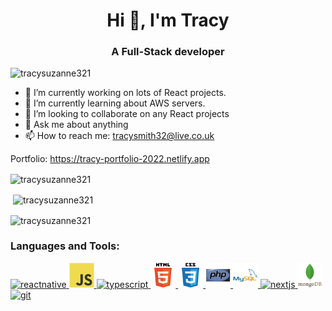 <h1 align="center">Hi 👋, I'm Tracy</h1>
<h3 align="center">A Full-Stack developer</h3>
<p align="left"> <img src="https://komarev.com/ghpvc/?username=tracysuzanne321&label=Profile%20views&color=0e75b6&style=flat" alt="tracysuzanne321" /> </p>

- 🔭 I’m currently working on lots of React projects.
- 🌱 I’m currently learning about AWS servers.
- 👯 I’m looking to collaborate on any React projects
- 💬 Ask me about anything
- 📫 How to reach me: tracysmith32@live.co.uk

Portfolio: https://tracy-portfolio-2022.netlify.app

<p><img align="center" src="https://github-readme-stats.vercel.app/api/top-langs?username=tracysuzanne321&show_icons=true&locale=en&layout=compact" alt="tracysuzanne321" /></p>

<p>&nbsp;<img align="center" src="https://github-readme-stats.vercel.app/api?username=tracysuzanne321&show_icons=true&locale=en" alt="tracysuzanne321" /></p>

<p><img align="center" src="https://github-readme-streak-stats.herokuapp.com/?user=tracysuzanne321&" alt="tracysuzanne321" /></p>


<h3 align="left">Languages and Tools:</h3>
<a href="https://reactnative.dev/" target="_blank" rel="noreferrer"> <img src="https://reactnative.dev/img/header_logo.svg" alt="reactnative" width="40" height="40"/> </a> <a href="https://developer.mozilla.org/en-US/docs/Web/JavaScript" target="_blank" rel="noreferrer"> <img src="https://raw.githubusercontent.com/devicons/devicon/master/icons/javascript/javascript-original.svg" alt="javascript" width="40" height="40"/> </a><a href="https://www.typescriptlang.org/" target="_blank" rel="noreferrer"> <img src="https://upload.wikimedia.org/wikipedia/commons/thumb/4/4c/Typescript_logo_2020.svg/1024px-Typescript_logo_2020.svg.png" alt="typescript" width="40" height="40"/> </a><a href="https://www.w3.org/html/" target="_blank" rel="noreferrer"> <img src="https://raw.githubusercontent.com/devicons/devicon/master/icons/html5/html5-original-wordmark.svg" alt="html5" width="40" height="40"/> </a> <a href="https://www.w3schools.com/css/" target="_blank" rel="noreferrer"> <img src="https://raw.githubusercontent.com/devicons/devicon/master/icons/css3/css3-original-wordmark.svg" alt="css3" width="40" height="40"/> </a> <a href="https://www.php.net" target="_blank" rel="noreferrer"> <img src="https://raw.githubusercontent.com/devicons/devicon/master/icons/php/php-original.svg" alt="php" width="40" height="40"/> </a><a href="https://www.mysql.com/" target="_blank" rel="noreferrer"> <img src="https://raw.githubusercontent.com/devicons/devicon/master/icons/mysql/mysql-original-wordmark.svg" alt="mysql" width="40" height="40"/> </a> <a href="https://nextjs.org/" target="_blank" rel="noreferrer"> <img src="https://cdn.worldvectorlogo.com/logos/nextjs-2.svg" alt="nextjs" width="40" height="40"/> </a><a href="https://www.mongodb.com/" target="_blank" rel="noreferrer"> <img src="https://raw.githubusercontent.com/devicons/devicon/master/icons/mongodb/mongodb-original-wordmark.svg" alt="mongodb" width="40" height="40"/><a href="https://git-scm.com/" target="_blank" rel="noreferrer"> <img src="https://www.vectorlogo.zone/logos/git-scm/git-scm-icon.svg" alt="git" width="40" height="40"/> </a>
